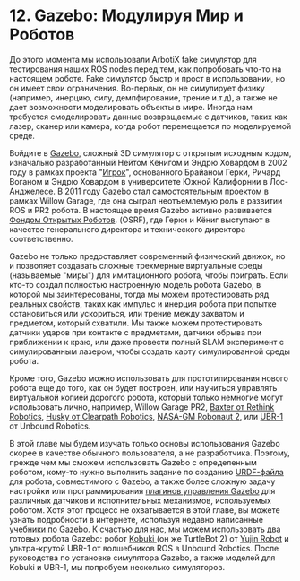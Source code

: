 # 12. Gazebo: Модулируя Мир и Роботов

До этого момента мы использовали ArbotiX fake симулятор для тестирования наших ROS nodes перед тем, как попробовать что-то на настоящем роботе. Fake симулятор быстр и прост в использовании, но он имеет свои ограничения. Во-первых, он не симулирует физику \(например, инерцию, силу, демпфирование, трение и.т.д\), а также не дает возможности моделировать объекты в мире. Иногда нам требуется смоделировать данные возвращаемые с датчиков, таких как лазер, сканер или камера, когда робот перемещается по моделируемой среде. 

Войдите в [Gazebo](https://en.wikipedia.org/wiki/Gazebo_simulator), сложный 3D симулятор с открытым исходным кодом, изначально разработанный Нейтом Кёнигом и Эндрю Ховардом в 2002 году в рамках проекта "[Игрок](https://en.wikipedia.org/wiki/Player_Project)", основанного Брайаном Герки, Ричард Воганом и Эндрю Ховардом в университете Южной Калифорнии в Лос-Анджелесе. В 2011 году Gazebo стал самостоятельным проектом в рамках Willow Garage, где она сыграл неотъемлемую роль в развитии ROS и PR2 робота. В настоящее время Gazebo активно развивается [Фондом Открытых Роботов](https://github.com/osrf). \(OSRF\), где Герки и Кёниг выступают в качестве генерального директора и технического директора соответственно.

Gazebo не только предоставляет современный физический движок, но и позволяет создавать сложные трехмерные виртуальные среды \(называемые "миры"\) для имитационного робота, чтобы поиграть. Если кто-то создал полностью настроенную модель робота Gazebo, в которой мы заинтересованы, тогда мы можем протестировать ряд реальных свойств, таких как импульс и инерция робота при попытке остановиться или ускориться, или трение между захватом и предметом, который схватили. Мы также можем протестировать датчики ударов при контакте с предметами, датчики обрыва при приближении к краю, или даже провести полный SLAM эксперимент с симулированным лазером, чтобы создать карту симулированной среды робота.

Кроме того, Gazebo можно использовать для прототипирования нового робота еще до того, как он будет построен, или научиться управлять виртуальной копией дорогого робота, который только немногие могут использовать лично, например, Willow Garage PR2, [Baxter от Rethink Robotics](https://en.wikipedia.org/wiki/Baxter_%28robot%29), [Husky от Clearpath Robotics](http://wiki.ros.org/Robots/Husky), [NASA-GM Robonaut 2](https://ru.wikipedia.org/wiki/Робонавт), или [UBR-1](https://en.wikipedia.org/wiki/UBR1) от Unbound Robotics.

В этой главе мы будем изучать только основы использования Gazebo скорее в качестве обычного пользователя, а не разработчика. Поэтому, прежде чем мы сможем использовать Gazebo с определенным роботом, кому-то нужно выполнить задание по созданию [URDF-файла](http://gazebosim.org/tutorials/?tut=ros_urdf) для робота, совместимого с Gazebo, а также более сложную задачу настройки или программирования [плагинов управления Gazebo](http://wiki.ros.org/gazebo_plugins) для различных датчиков и исполнительных механизмов, используемых роботом. Хотя этот процесс не охватывается в этой главе, вы можете узнать подробности в интернете, используя недавно написанные [учебники по Gazebo](http://gazebosim.org/tutorials). К счастью для нас, мы можем использовать два готовых робота Gazebo: робот [Kobuki ](https://robots.ros.org/kobuki/)\(он же TurtleBot 2\) от [Yujin Robot](https://yujinrobot.com/) и ультра-крутой UBR-1 от волшебников ROS в Unbound Robotics. После руководства по установке симулятора Gazebo, а также моделей для Kobuki и UBR-1, мы попробуем несколько симуляторов.



